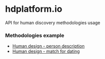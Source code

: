 # hdplatform.io

API for human discovery methodologies usage
 
### Methodologies example

* [Human design - person description](http://demo.api.hdplatform.io/humandesign/examples/person.html)
* [Human design - match for dating](http://demo.api.hdplatform.io/humandesign/examples/composite.html)
